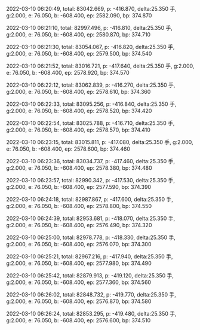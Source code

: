 2022-03-10 06:20:49, total: 83042.669, p: -416.870, delta:25.350 手, g:2.000, e: 76.050, b: -608.400, ep: 2582.090, bp: 374.870

2022-03-10 06:21:10, total: 82997.496, p: -416.810, delta:25.350 手, g:2.000, e: 76.050, b: -608.400, ep: 2580.870, bp: 374.710

2022-03-10 06:21:30, total: 83054.067, p: -416.820, delta:25.350 手, g:2.000, e: 76.050, b: -608.400, ep: 2579.500, bp: 374.540

2022-03-10 06:21:52, total: 83016.721, p: -417.640, delta:25.350 手, g:2.000, e: 76.050, b: -608.400, ep: 2578.920, bp: 374.570

2022-03-10 06:22:12, total: 83062.839, p: -416.270, delta:25.350 手, g:2.000, e: 76.050, b: -608.400, ep: 2578.610, bp: 374.360

2022-03-10 06:22:33, total: 83095.256, p: -416.840, delta:25.350 手, g:2.000, e: 76.050, b: -608.400, ep: 2578.520, bp: 374.420

2022-03-10 06:22:54, total: 83025.788, p: -416.710, delta:25.350 手, g:2.000, e: 76.050, b: -608.400, ep: 2578.570, bp: 374.410

2022-03-10 06:23:15, total: 83015.811, p: -417.080, delta:25.350 手, g:2.000, e: 76.050, b: -608.400, ep: 2578.600, bp: 374.460

2022-03-10 06:23:36, total: 83034.737, p: -417.460, delta:25.350 手, g:2.000, e: 76.050, b: -608.400, ep: 2578.380, bp: 374.480

2022-03-10 06:23:57, total: 82990.342, p: -417.530, delta:25.350 手, g:2.000, e: 76.050, b: -608.400, ep: 2577.590, bp: 374.390

2022-03-10 06:24:18, total: 82987.867, p: -417.600, delta:25.350 手, g:2.000, e: 76.050, b: -608.400, ep: 2578.800, bp: 374.550

2022-03-10 06:24:39, total: 82953.681, p: -418.070, delta:25.350 手, g:2.000, e: 76.050, b: -608.400, ep: 2576.490, bp: 374.320

2022-03-10 06:25:00, total: 82978.778, p: -418.330, delta:25.350 手, g:2.000, e: 76.050, b: -608.400, ep: 2576.070, bp: 374.300

2022-03-10 06:25:21, total: 82967.216, p: -417.940, delta:25.350 手, g:2.000, e: 76.050, b: -608.400, ep: 2577.980, bp: 374.490

2022-03-10 06:25:42, total: 82879.913, p: -419.120, delta:25.350 手, g:2.000, e: 76.050, b: -608.400, ep: 2577.360, bp: 374.560

2022-03-10 06:26:02, total: 82848.732, p: -419.770, delta:25.350 手, g:2.000, e: 76.050, b: -608.400, ep: 2576.870, bp: 374.580

2022-03-10 06:26:24, total: 82853.295, p: -419.480, delta:25.350 手, g:2.000, e: 76.050, b: -608.400, ep: 2576.600, bp: 374.510